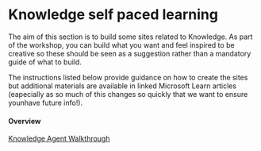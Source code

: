 
# Knowledge self paced learning

The aim of this section is to build some sites related to Knowledge. As part of the workshop, you can build what you want and feel inspired to be creative so these should be seen as a suggestion rather than a mandatory guide of what to build.

The instructions listed below provide guidance on how to create the sites but additional materials are available in linked Microsoft Learn articles (eapecially as so much of this changes so quickly that we want to ensure younhave future info!).

#### Overview

[Knowledge Agent Walkthrough](https://raw.githubusercontent.com/kevmcdonk/SCS25-SharePoint-AI-Workshop/main/docs/assets/Knowledge%20Agent%20Instructions%20Lab%20Instructions.docx)
